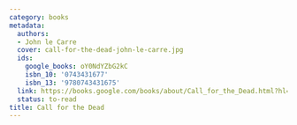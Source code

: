 ```yaml
---
category: books
metadata:
  authors:
  - John le Carre
  cover: call-for-the-dead-john-le-carre.jpg
  ids:
    google_books: oY0NdYZbG2kC
    isbn_10: '0743431677'
    isbn_13: '9780743431675'
  link: https://books.google.com/books/about/Call_for_the_Dead.html?hl=&id=oY0NdYZbG2kC
  status: to-read
title: Call for the Dead
---
```

